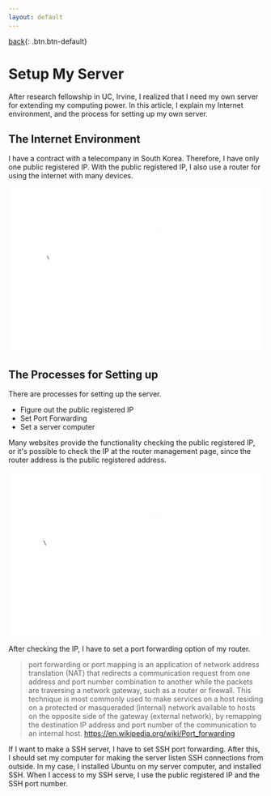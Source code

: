 ```yaml
---
layout: default
---
```

[back](../csmain){: .btn.btn-default}

# Setup My Server

After research fellowship in UC, Irvine, I realized that I need my own server for extending my computing power. In this article, I explain my Internet environment, and the process for setting up my own server.

## The Internet Environment

I have a contract with a telecompany in South Korea. Therefore, I have only one public registered IP. With the public registered IP, I also use a router for using the internet with many devices. 

![environment](./smsEnvironment.png)

## The Processes for Setting up

There are processes for setting up the server.
- Figure out the public registered IP
- Set Port Forwarding 
- Set a server computer

Many websites provide the functionality checking the public registered IP, or it's possible to check the IP at the router management page, since the router address is the public registered address.

![portforwarding](./smsPortforwarding.png)

After checking the IP, I have to set a port forwarding option of my router. 
> port forwarding or port mapping is an application of network address translation (NAT) that redirects a communication request from one address and port number combination to another while the packets are traversing a network gateway, such as a router or firewall. This technique is most commonly used to make services on a host residing on a protected or masqueraded (internal) network available to hosts on the opposite side of the gateway (external network), by remapping the destination IP address and port number of the communication to an internal host.
https://en.wikipedia.org/wiki/Port_forwarding

If I want to make a SSH server, I have to set SSH port forwarding. After this, I should set my computer for making the server listen SSH connections from outside. In my case, I installed Ubuntu on my server computer, and installed SSH. When I access to my SSH serve, I use the public registered IP and the SSH port number. 